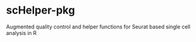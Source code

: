 # scHelper-pkg
Augmented quality control and helper functions for Seurat based single cell analysis in R
